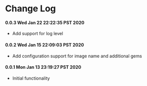 # Change Log

#### 0.0.3 Wed Jan 22 22:22:35 PST 2020

* Add support for log level

#### 0.0.2 Wed Jan 15 22:09:03 PST 2020

* Add configuration support for image name and additional gems

#### 0.0.1 Mon Jan 13 23:19:27 PST 2020

* Initial functionality
